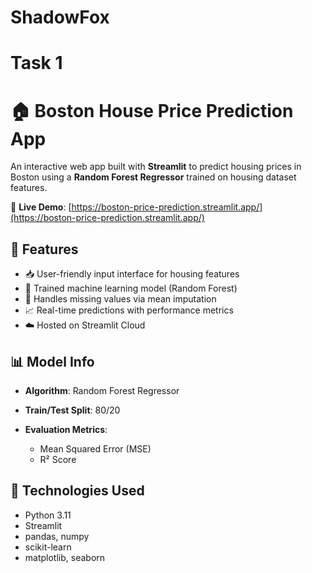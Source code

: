 # ShadowFox

# Task 1

# 🏠 Boston House Price Prediction App

An interactive web app built with **Streamlit** to predict housing prices in Boston using a **Random Forest Regressor** trained on housing dataset features.

🔗 **Live Demo**: [https://boston-price-prediction.streamlit.app/](https://boston-price-prediction.streamlit.app/)

## 🚀 Features

- 📥 User-friendly input interface for housing features
- 🧠 Trained machine learning model (Random Forest)
- 🔄 Handles missing values via mean imputation
- 📈 Real-time predictions with performance metrics
- ☁️ Hosted on Streamlit Cloud

## 📊 Model Info

* **Algorithm**: Random Forest Regressor
* **Train/Test Split**: 80/20
* **Evaluation Metrics**:

  * Mean Squared Error (MSE)
  * R² Score

## 🧰 Technologies Used

- Python 3.11
- Streamlit
- pandas, numpy
- scikit-learn
- matplotlib, seaborn




